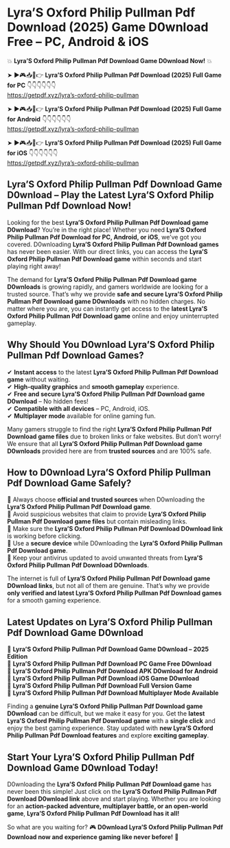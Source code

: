 # Lyra’S Oxford Philip Pullman Pdf Download (2025) Game D0wnload Free – PC, Android & iOS

💥 **Lyra’S Oxford Philip Pullman Pdf Download Game D0wnload Now!** 💥  

➤ ►🎮📥📱👉 **Lyra’S Oxford Philip Pullman Pdf Download (2025) Full Game for PC** 👇👇👇👇👇👇  
https://getpdf.xyz/lyra’s-oxford-philip-pullman  

➤ ►🎮📥📱👉 **Lyra’S Oxford Philip Pullman Pdf Download (2025) Full Game for Android** 👇👇👇👇👇👇  
https://getpdf.xyz/lyra’s-oxford-philip-pullman  

➤ ►🎮📥📱👉 **Lyra’S Oxford Philip Pullman Pdf Download (2025) Full Game for iOS** 👇👇👇👇👇👇  
https://getpdf.xyz/lyra’s-oxford-philip-pullman  

## Lyra’S Oxford Philip Pullman Pdf Download Game D0wnload – Play the Latest Lyra’S Oxford Philip Pullman Pdf Download Now!

Looking for the best **Lyra’S Oxford Philip Pullman Pdf Download game D0wnload**? You’re in the right place! Whether you need **Lyra’S Oxford Philip Pullman Pdf Download for PC, Android, or iOS**, we’ve got you covered. D0wnloading **Lyra’S Oxford Philip Pullman Pdf Download games** has never been easier. With our direct links, you can access the **Lyra’S Oxford Philip Pullman Pdf Download game** within seconds and start playing right away!  

The demand for **Lyra’S Oxford Philip Pullman Pdf Download game D0wnloads** is growing rapidly, and gamers worldwide are looking for a trusted source. That’s why we provide **safe and secure Lyra’S Oxford Philip Pullman Pdf Download game D0wnloads** with no hidden charges. No matter where you are, you can instantly get access to the **latest Lyra’S Oxford Philip Pullman Pdf Download game** online and enjoy uninterrupted gameplay.  

## **Why Should You D0wnload Lyra’S Oxford Philip Pullman Pdf Download Games?**  

✔ **Instant access** to the latest **Lyra’S Oxford Philip Pullman Pdf Download game** without waiting.  
✔ **High-quality graphics** and **smooth gameplay** experience.  
✔ **Free and secure Lyra’S Oxford Philip Pullman Pdf Download game D0wnload** – No hidden fees!  
✔ **Compatible with all devices** – PC, Android, iOS.  
✔ **Multiplayer mode** available for online gaming fun.  

Many gamers struggle to find the right **Lyra’S Oxford Philip Pullman Pdf Download game files** due to broken links or fake websites. But don’t worry! We ensure that all **Lyra’S Oxford Philip Pullman Pdf Download game D0wnloads** provided here are from **trusted sources** and are 100% safe.  

## **How to D0wnload Lyra’S Oxford Philip Pullman Pdf Download Game Safely?**  

📌 Always choose **official and trusted sources** when D0wnloading the **Lyra’S Oxford Philip Pullman Pdf Download game**.  
📌 Avoid suspicious websites that claim to provide **Lyra’S Oxford Philip Pullman Pdf Download game files** but contain misleading links.  
📌 Make sure the **Lyra’S Oxford Philip Pullman Pdf Download D0wnload link** is working before clicking.  
📌 Use a **secure device** while D0wnloading the **Lyra’S Oxford Philip Pullman Pdf Download game**.  
📌 Keep your antivirus updated to avoid unwanted threats from **Lyra’S Oxford Philip Pullman Pdf Download D0wnloads**.  

The internet is full of **Lyra’S Oxford Philip Pullman Pdf Download game D0wnload links**, but not all of them are genuine. That’s why we provide **only verified and latest Lyra’S Oxford Philip Pullman Pdf Download games** for a smooth gaming experience.  

## **Latest Updates on Lyra’S Oxford Philip Pullman Pdf Download Game D0wnload**  

🔹 **Lyra’S Oxford Philip Pullman Pdf Download Game D0wnload – 2025 Edition**  
🔹 **Lyra’S Oxford Philip Pullman Pdf Download PC Game Free D0wnload**  
🔹 **Lyra’S Oxford Philip Pullman Pdf Download APK D0wnload for Android**  
🔹 **Lyra’S Oxford Philip Pullman Pdf Download iOS Game D0wnload**  
🔹 **Lyra’S Oxford Philip Pullman Pdf Download Full Version Game**  
🔹 **Lyra’S Oxford Philip Pullman Pdf Download Multiplayer Mode Available**  

Finding a **genuine Lyra’S Oxford Philip Pullman Pdf Download game D0wnload** can be difficult, but we make it easy for you. Get the **latest Lyra’S Oxford Philip Pullman Pdf Download game** with a **single click** and enjoy the best gaming experience. Stay updated with **new Lyra’S Oxford Philip Pullman Pdf Download features** and explore **exciting gameplay**.  

## **Start Your Lyra’S Oxford Philip Pullman Pdf Download Game D0wnload Today!**  

D0wnloading the **Lyra’S Oxford Philip Pullman Pdf Download game** has never been this simple! Just click on the **Lyra’S Oxford Philip Pullman Pdf Download D0wnload link** above and start playing. Whether you are looking for an **action-packed adventure, multiplayer battle, or an open-world game**, **Lyra’S Oxford Philip Pullman Pdf Download has it all!**  

So what are you waiting for? 🎮 **D0wnload Lyra’S Oxford Philip Pullman Pdf Download now and experience gaming like never before!** 🚀  